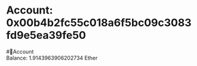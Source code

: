 
Account: 0x00b4b2fc55c018a6f5bc09c3083fd9e5ea39fe50
===================================================
  
#📜Account  
Balance: 1.9143963906202734 Ether